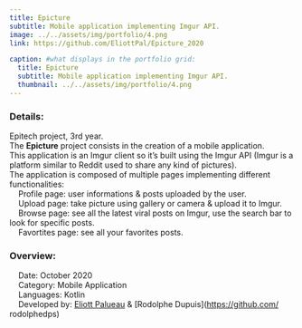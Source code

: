 ```yaml
---
title: Epicture
subtitle: Mobile application implementing Imgur API.
image: ../../assets/img/portfolio/4.png
link: https://github.com/EliottPal/Epicture_2020

caption: #what displays in the portfolio grid:
  title: Epicture
  subtitle: Mobile application implementing Imgur API.
  thumbnail: ../../assets/img/portfolio/4.png
---
```

### Details: 
Epitech project, 3rd year.  
The **Epicture** project consists in the creation of a mobile application.  
This application is an Imgur client so it’s built using the Imgur API (Imgur is a platform similar to Reddit used to share any kind of pictures).  
The application is composed of multiple pages implementing different functionalities:  
&nbsp;&nbsp;&nbsp;&nbsp;Profile page: user informations & posts uploaded by the user.  
&nbsp;&nbsp;&nbsp;&nbsp;Upload page: take picture using gallery or camera & upload it to Imgur.  
&nbsp;&nbsp;&nbsp;&nbsp;Browse page: see all the latest viral posts on Imgur, use the search bar to look for specific posts.  
&nbsp;&nbsp;&nbsp;&nbsp;Favortites page: see all your favorites posts.  

### Overview:  
&nbsp;&nbsp;&nbsp;&nbsp;Date: October 2020  
&nbsp;&nbsp;&nbsp;&nbsp;Category: Mobile Application  
&nbsp;&nbsp;&nbsp;&nbsp;Languages: Kotlin  
&nbsp;&nbsp;&nbsp;&nbsp;Developed by: [Eliott Palueau](https://github.com/EliottPal) & [Rodolphe Dupuis](https://github.com/  rodolphedps)